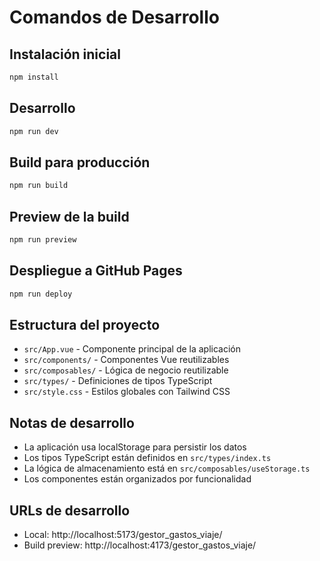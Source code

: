 # Comandos de Desarrollo

## Instalación inicial
```bash
npm install
```

## Desarrollo
```bash
npm run dev
```

## Build para producción
```bash
npm run build
```

## Preview de la build
```bash
npm run preview
```

## Despliegue a GitHub Pages
```bash
npm run deploy
```

## Estructura del proyecto

- `src/App.vue` - Componente principal de la aplicación
- `src/components/` - Componentes Vue reutilizables
- `src/composables/` - Lógica de negocio reutilizable
- `src/types/` - Definiciones de tipos TypeScript
- `src/style.css` - Estilos globales con Tailwind CSS

## Notas de desarrollo

- La aplicación usa localStorage para persistir los datos
- Los tipos TypeScript están definidos en `src/types/index.ts`
- La lógica de almacenamiento está en `src/composables/useStorage.ts`
- Los componentes están organizados por funcionalidad

## URLs de desarrollo

- Local: http://localhost:5173/gestor_gastos_viaje/
- Build preview: http://localhost:4173/gestor_gastos_viaje/
